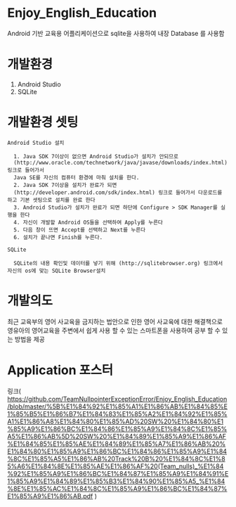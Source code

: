 # Enjoy_English_Education
Android 기반 교육용 어플리케이션으로 sqlite을 사용하여 내장 Database 를 사용함

# 개발환경
  1. Android Studio
  2. SQLite
  
# 개발환경 셋팅
    Android Studio 설치
    
      1. Java SDK 7이상이 없으면 Android Studio가 설치가 안되므로 
      (http://www.oracle.com/technetwork/java/javase/downloads/index.html) 링크로 들어가서 
      Java SE를 자신의 컴퓨터 환경에 마춰 설치를 한다.
      2. Java SDK 7이상을 설치가 완료가 되면 
      (http://developer.android.com/sdk/index.html) 링크로 들어가서 다운로드를 하고 기본 셋팅으로 설치를 완료 한다
      3. Android Studio가 설치가 완료가 되면 하단에 Configure > SDK Manager를 실행을 한다
      4. 자신이 개발할 Android OS들을 선택하여 Apply를 누른다
      5. 다음 창이 뜨면 Accept를 선택하고 Next를 누른다
      6. 설치가 끝나면 Finish를 누른다.
      
    SQLite
    
      SQLite의 내용 확인및 데이터를 넣기 위해 (http://sqlitebrowser.org) 링크에서 자신의 os에 맞는 SQLite Browser설치
      
# 개발의도
  최근 교육부의 영어 사교육을 금지하는 법안으로 인한 영어 사교육에 대한 해결책으로 영유아의 영어교육을 주변에서 쉽게 사용 할 수 있는 스마트폰을 사용하여 공부 할 수 있는 방법을 제공

# Application 포스터
 링크( https://github.com/TeamNullpointerExceptionError/Enjoy_English_Education/blob/master/%5B%E1%84%92%E1%85%A1%E1%86%AB%E1%84%85%E1%85%B5%E1%86%B7%E1%84%83%E1%85%A2%E1%84%92%E1%85%A1%E1%86%A8%E1%84%80%E1%85%AD%20SW%20%E1%84%80%E1%85%A9%E1%86%BC%E1%84%86%E1%85%A9%E1%84%8C%E1%85%A5%E1%86%AB%5D%20SW%20%E1%84%89%E1%85%A9%E1%86%AF%E1%84%85%E1%85%AE%E1%84%89%E1%85%A7%E1%86%AB%20%E1%84%80%E1%85%A9%E1%86%BC%E1%84%86%E1%85%A9%E1%84%8C%E1%85%A5%E1%86%AB%20Track%20B%20%E1%84%8C%E1%85%A6%E1%84%8E%E1%85%AE%E1%86%AF%20(Team_nulls)_%E1%84%92%E1%85%A9%E1%86%BC%E1%84%87%E1%85%A9%E1%84%91%E1%85%A9%E1%84%89%E1%85%B3%E1%84%90%E1%85%A5_%E1%84%8E%E1%85%AC%E1%84%8C%E1%85%A9%E1%86%BC%E1%84%87%E1%85%A9%E1%86%AB.pdf )
